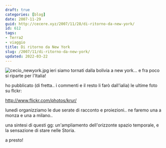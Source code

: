 ```yaml
---
draft: true
categories: [blog]
date: 2007-11-29
guid: http://cecere.xyz/2007/11/28/di-ritorno-da-new-york/
id: 612
tags:
- Terra2
- viaggio
title: Di ritorno da New York
slug: /2007/11/di-ritorno-da-new-york/
updated: 2022-03-22
---
```


<img src='http://cecere.xyz/wp-content/uploads/sites/3/2007/11/cecio_newyork.jpg' alt='cecio_newyork.jpg' align='left' />ieri siamo tornati dalla bolivia a new york… e fra poco si riparte per l'Italia!
  
ho pubblicato (di fretta.. i commenti e il resto li farò dall'ialia) le ultime foto su flckr:

<http://www.flickr.com/photos/krur/>

lunedì organizziamo le due serate di racconto e proiezioni.. ne faremo una a monza e una a milano..

una sintesi di questi gg: un'ampliamento dell'orizzonte spazio temporale, e la sensazione di stare nelle Storia.

a presto!